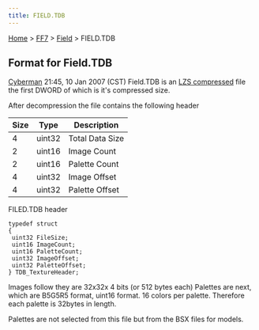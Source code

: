 ```yaml
---
title: FIELD.TDB
---
```


[Home](../../Main_Page.md) > [FF7](../../FF7.md) > [Field](../Field.md) > FIELD.TDB

## Format for Field.TDB

[Cyberman](User:Cyberman "wikilink") 21:45, 10 Jan 2007 (CST) Field.TDB is an [LZS compressed](../LZS_format.md) file the first DWORD of which is it's compressed size.

After decompression the file contains the following header

| Size | Type   | Description     |
|------|--------|-----------------|
| 4    | uint32 | Total Data Size |
| 2    | uint16 | Image Count     |
| 2    | uint16 | Palette Count   |
| 4    | uint32 | Image Offset    |
| 4    | uint32 | Palette Offset  |

FILED.TDB header

`typedef struct`  
`{`  
` uint32 FileSize;`  
` uint16 ImageCount;`  
` uint16 PaletteCount;`  
` uint32 ImageOffset;`  
` uint32 PaletteOffset;`  
`} TDB_TextureHeader;`

Images follow they are 32x32x 4 bits (or 512 bytes each) Palettes are next, which are B5G5R5 format, uint16 format. 16 colors per palette. Therefore each palette is 32bytes in length.

Palettes are not selected from this file but from the BSX files for models.
